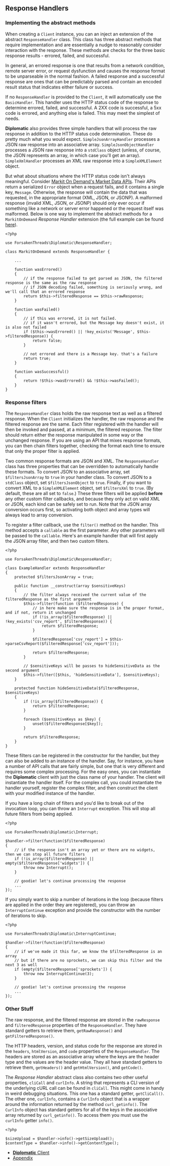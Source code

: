 ## Response Handlers

### Implementing the abstract methods

When creating a `Client` instance, you can an inject an extension of the abstract `ResponseHandler` class.  This class has three abstract methods that require implementation and are essentially a nudge to reasonably consider interaction with the response.  These methods are checks for the three basic response results - errored, failed, and successful.

In general, an errored response is one that results from a network condition, remote server error, or request dysfunction and causes the response format to be unparseable in the normal fashion.  A failed response and a successful response are ones that can be predictably parsed and contain an encoded result status that indicates either failure or success.

If no `ResponseHandler` is provided to the `Client`, it will automatically use the `BasicHandler`.  This handler uses the HTTP status code of the response to determine errored, failed, and successful.  A 2XX code is successful, a 5xx code is errored, and anything else is failed.  This may meet the simplest of needs.

**Diplomatic** also provides three simple handlers that will process the raw response in addition to the HTTP status code determination.  These do pretty much what you would expect. `SimpleJsonArrayHandler` processes a JSON raw response into an associative array.  `SimpleJsonObjectHandler` processes a JSON raw response into a `stdClass` object (unless, of course, the JSON represents an array, in which case you'll get an array).  `SimpleXmlHandler` processes an XML raw response into a `SimpleXMLElement` object.

But what about situations where the HTTP status code isn't always meaningful.  Consider [Markit On Demand's Market Data APIs](http://dev.markitondemand.com/MODApis/).  Their APIs return a serialized `Error` object when a request fails, and it contains a single key, `Message`.  Otherwise, the response will contain the data that was requested, in the appropriate format (XML, JSON, or JSONP).  A malformed response (invalid XML, JSON, or JSONP) should only ever occur if something like a network or server error happened or the request itself was malformed.  Below is one way to implement the abstract methods for a `MarkitOnDemand` *Response Handler* extension (the full example can be found [here](../examples/MarkitOnDemandHandler.php)).

```
<?php

use ForsakenThreads\Diplomatic\ResponseHandler;

class MarkitOnDemand extends ResponseHandler {

    ...

    function wasErrored()
    {
        // if the response failed to get parsed as JSON, the filtered response is the same as the raw response
        // if JSON decoding failed, something is seriously wrong, and we'll call that an errored response
        return $this->filteredResponse == $this->rawResponse;
    }

    function wasFailed()
    {
        // if this was errored, it is not failed.
        // if it wasn't errored, but the Message key doesn't exist, it is also not failed
        if ($this->wasErrored() || !key_exists('Message', $this->filteredResponse)) {
            return false;
        }
        
        // not errored and there is a Message key. that's a failure
        return true;
    }

    function wasSuccessful()
    {
        return !$this->wasErrored() && !$this->wasFailed();
    }
}
```

### Response filters

The `ResponseHandler` class holds the raw response text as well as a filtered response.  When the `Client` initializes the handler, the raw response and the filtered response are the same.  Each filter registered with the handler will then be invoked and passed, at a minimum, the filtered response.  The filter should return either the response manipulated in some way or the unchanged response.  If you are using an API that mixes response formats, you can then chain filters together, checking the format each time to ensure that only the proper filter is applied.

Two common response formats are JSON and XML.  The `ResponseHandler` class has three properties that can be overridden to automatically handle these formats.  To convert JSON to an associative array, set `$filtersJsonArray` to `true` in your handler class.  To convert JSON to a `stdClass` object, set `$filtersJsonObject` to `true`.  Finally, if you want to convert XML to a `SimpleXMLElement` object, set `$filtersXml` to `true`.  (By default, these are all set to `false`.)  These three filters will be applied **before** any other custom filter callbacks, and because they only act on valid XML or JSON, each kind can be safely set to run.  Note that the JSON array conversion occurs first, so activating both object and array types will always lead to array conversion.

To register a filter callback, use the `filter()` method on the handler.  This method accepts a `callable` as the first parameter.  Any other parameters will be passed to the `callable`.  Here's an example handler that will first apply the JSON array filter, and then two custom filters.

```
<?php

use ForsakenThreads\Diplomatic\ResponseHandler;

class ExampleHandler extends ResponseHandler
{
    protected $filtersJsonArray = true;
    
    public function __construct(array $sensitiveKeys)
    {
        // the filter always received the current value of the filteredResponse as the first argument
        $this->filter(function ($filteredResponse) {
            // in here make sure the response is in the proper format, and if not, return it unchanged
            if (!is_array($filteredResponse) || !key_exists('csv_report', $filteredResponse)) {
                return $filteredResponse;
            }
            
            $filteredResponse['csv_report'] = $this->parseCsvReport($filteredResponse['csv_report']));
            
            return $filteredResponse;
        }
        
        // $sensitiveKeys will be passes to hideSensitiveData as the second argument
        $this->filter([$this, 'hideSensitiveData'], $sensitiveKeys);
    }
    
    protected function hideSensitiveData($filteredResponse, $sensitiveKeys)
    {
        if (!is_array($filteredResponse)) {
            return $filteredResponse;
        }
        
        foreach ($sensitiveKeys as $key) {
            unset($filteredResponse[$key]);
        }
        
        return $filteredResponse;
    }
}
```

These filters can be registered in the constructor for the handler, but they can also be added to an instance of the handler.  Say, for instance, you have a number of API calls that are fairly simple, but one that is very different and requires some complex processing.  For the easy ones, you can instantiate the **Diplomatic** client with just the class name of your handler.  The client will instantiate the handler itself.  For the complex call, you could instantiate the handler yourself, register the complex filter, and then construct the client with your modified instance of the handler.  

If you have a long chain of filters and you'd like to break out of the invocation loop, you can throw an `Interrupt` exception.  This will stop all future filters from being applied.

```
<?php

use ForsakenThreads\Diplomatic\Interrupt;

$handler->filter(function($filteredResponse)
{
    // if the response isn't an array yet or there are no widgets, then we can stop all future filters
    if (!is_array($filteredResponse) || empty($filteredResponse['widgets']) {
        throw new Interrupt();
    }
    
    // goodie! let's continue processing the response
    ...
});
```

If you simply want to skip a number of iterations in the loop (because filters are applied in the order they are registered), you can throw an `InterruptContinue` exception and provide the constructor with the number of iterations to skip.

```
<?php

use ForsakenThreads\Diplomatic\InterruptContinue;

$handler->filter(function($filteredResponse)
{
    // if we've made it this far, we know the $filteredResponse is an array
    // but if there are no sprockets, we can skip this filter and the next 3 as well
    if (empty($filteredResponse['sprockets']) {
        throw new InterruptContinue(3);
    }
    
    // goodie! let's continue processing the response
    ...
});
```

### Other Stuff

The raw response, and the filtered response are stored in the `rawResponse` and `filteredResponse` properties of the `ResponseHandler`.  They have standard getters to retrieve them, `getRawResponse()` and `getFilteredResponse()`.

The HTTP headers, version, and status code for the response are stored in the `headers`, `htmlVersion`, and `code` properties of the `ResponseHandler`.  The headers are stored as an associative array where the keys are the header type and the values are the header value.  They all have standard getters to retrieve them, `getHeaders()` and `getHtmlVersion()`, and `getCode()`.

The *Response Handler* abstract class also contains two other useful properties, `cliCall` and `curlInfo`. A string that represents a CLI version of the underlying cURL call can be found in `cliCall`. This might come in handy in weird debugging situations.  This one has a standard getter, `getCliCall()`.  The other one, `curlInfo`, contains a `CurlInfo` object that is a wrapper around the information returned by the method `curl_getinfo()`.  The `CurlInfo` object has standard getters for all of the keys in the associative array returned by `curl_getinfo()`.  To access them you must use the `curlInfo` getter `info()`.

```
<?php

$sizeUpload = $handler->info()->getSizeUpload();
$contentType = $handler->info()->getContentType();
```

* [**Diplomatic** Client](./Client.md)
* [Appendix](./Appendix.md)